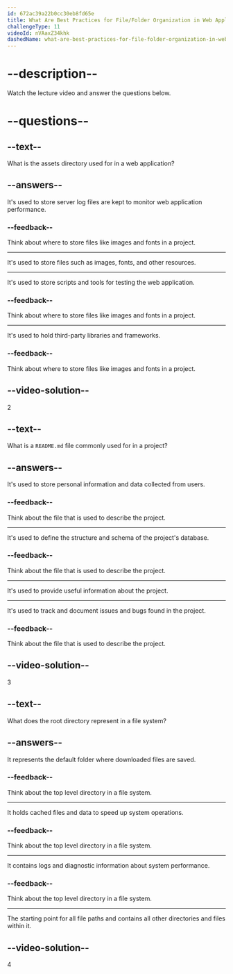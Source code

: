 ```yaml
---
id: 672ac39a22b0cc30eb8fd65e
title: What Are Best Practices for File/Folder Organization in Web Applications?
challengeType: 11
videoId: nVAaxZ34khk
dashedName: what-are-best-practices-for-file-folder-organization-in-web-applications
---
```


# --description--

Watch the lecture video and answer the questions below.

# --questions--

## --text--

What is the assets directory used for in a web application?

## --answers--

It's used to store server log files are kept to monitor web application performance.

### --feedback--

Think about where to store files like images and fonts in a project.

---

It's used to store files such as images, fonts, and other resources.

---

It's used to store scripts and tools for testing the web application.

### --feedback--

Think about where to store files like images and fonts in a project.

---

It's used to hold third-party libraries and frameworks.

### --feedback--

Think about where to store files like images and fonts in a project.

## --video-solution--

2

## --text--

What is a `README.md` file commonly used for in a project?

## --answers--

It's used to store personal information and data collected from users.

### --feedback--

Think about the file that is used to describe the project.

---

It's used to define the structure and schema of the project's database.

### --feedback--

Think about the file that is used to describe the project.

---

It's used to provide useful information about the project.

---

It's used to track and document issues and bugs found in the project.

### --feedback--

Think about the file that is used to describe the project.

## --video-solution--

3

## --text--

What does the root directory represent in a file system?

## --answers--

It represents the default folder where downloaded files are saved.

### --feedback--

Think about the top level directory in a file system.

---

It holds cached files and data to speed up system operations.

### --feedback--

Think about the top level directory in a file system.

---

It contains logs and diagnostic information about system performance.

### --feedback--

Think about the top level directory in a file system.

---

The starting point for all file paths and contains all other directories and files within it.

## --video-solution--

4
